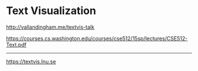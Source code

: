 # Text Visualization

http://vallandingham.me/textvis-talk

https://courses.cs.washington.edu/courses/cse512/15sp/lectures/CSE512-Text.pdf

- - -

https://textvis.lnu.se
